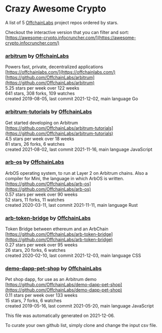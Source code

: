 # Crazy Awesome Crypto
A list of 5 [OffchainLabs](https://github.com/OffchainLabs) project repos ordered by stars.  

Checkout the interactive version that you can filter and sort: 
[https://awesome-crypto.infocruncher.com/](https://awesome-crypto.infocruncher.com/)  


### [arbitrum](https://github.com/OffchainLabs/arbitrum) by [OffchainLabs](https://github.com/OffchainLabs)  
Powers fast, private, decentralized applications  
[https://offchainlabs.com/](https://offchainlabs.com/)  
[https://github.com/OffchainLabs/arbitrum](https://github.com/OffchainLabs/arbitrum)  
5.25 stars per week over 122 weeks  
641 stars, 308 forks, 109 watches  
created 2019-08-05, last commit 2021-12-02, main language Go  


### [arbitrum-tutorials](https://github.com/OffchainLabs/arbitrum-tutorials) by [OffchainLabs](https://github.com/OffchainLabs)  
Get started developing on Arbitrum   
[https://github.com/OffchainLabs/arbitrum-tutorials](https://github.com/OffchainLabs/arbitrum-tutorials)  
4.5 stars per week over 18 weeks  
81 stars, 26 forks, 6 watches  
created 2021-08-02, last commit 2021-11-16, main language JavaScript  


### [arb-os](https://github.com/OffchainLabs/arb-os) by [OffchainLabs](https://github.com/OffchainLabs)  
ArbOS operating system, to run at Layer 2 on Arbitrum chains.  Also a compiler for Mini, the language in which ArbOS is written.  
[https://github.com/OffchainLabs/arb-os](https://github.com/OffchainLabs/arb-os)  
0.57 stars per week over 90 weeks  
52 stars, 11 forks, 11 watches  
created 2020-03-11, last commit 2021-11-11, main language Rust  


### [arb-token-bridge](https://github.com/OffchainLabs/arb-token-bridge) by [OffchainLabs](https://github.com/OffchainLabs)  
Token Bridge between ethereum and an ArbChain  
[https://github.com/OffchainLabs/arb-token-bridge](https://github.com/OffchainLabs/arb-token-bridge)  
0.27 stars per week over 95 weeks  
26 stars, 20 forks, 6 watches  
created 2020-02-10, last commit 2021-12-03, main language CSS  


### [demo-dapp-pet-shop](https://github.com/OffchainLabs/demo-dapp-pet-shop) by [OffchainLabs](https://github.com/OffchainLabs)  
Pet shop dapp, for use as an Arbitrum demo  
[https://github.com/OffchainLabs/demo-dapp-pet-shop](https://github.com/OffchainLabs/demo-dapp-pet-shop)  
0.11 stars per week over 133 weeks  
15 stars, 7 forks, 6 watches  
created 2019-05-16, last commit 2021-05-20, main language JavaScript  


This file was automatically generated on 2021-12-06.  

To curate your own github list, simply clone and change the input csv file.  